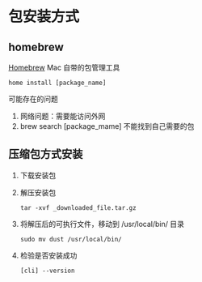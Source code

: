 # 包安装方式

## homebrew

[Homebrew](https://brew.sh/index_zh-cn) Mac 自带的包管理工具

```shell
home install [package_name]
```

可能存在的问题

1. 网络问题：需要能访问外网
1. brew search [package_mame] 不能找到自己需要的包

## 压缩包方式安装

1. 下载安装包
1. 解压安装包
   
    ```shell
    tar -xvf _downloaded_file.tar.gz
    ```

1. 将解压后的可执行文件，移动到 /usr/local/bin/ 目录

    ````shell
    sudo mv dust /usr/local/bin/
    ````

1. 检验是否安装成功

    ````shell
    [cli] --version
    ````
